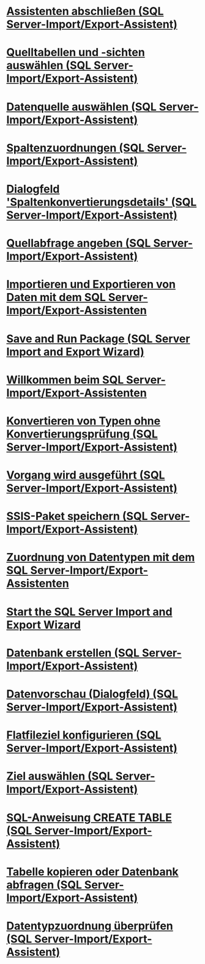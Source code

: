 # [Assistenten abschließen (SQL Server-Import/Export-Assistent)](complete-the-wizard-sql-server-import-and-export-wizard.md)
# [Quelltabellen und -sichten auswählen (SQL Server-Import/Export-Assistent)](select-source-tables-and-views-sql-server-import-and-export-wizard.md)
# [Datenquelle auswählen (SQL Server-Import/Export-Assistent)](choose-a-data-source-sql-server-import-and-export-wizard.md)
# [Spaltenzuordnungen (SQL Server-Import/Export-Assistent)](column-mappings-sql-server-import-and-export-wizard.md)
# [Dialogfeld 'Spaltenkonvertierungsdetails' (SQL Server-Import/Export-Assistent)](column-conversion-details-dialog-box-sql-server-import-and-export-wizard.md)
# [Quellabfrage angeben (SQL Server-Import/Export-Assistent)](provide-a-source-query-sql-server-import-and-export-wizard.md)
# [Importieren und Exportieren von Daten mit dem SQL Server-Import/Export-Assistenten](import-and-export-data-with-the-sql-server-import-and-export-wizard.md)
# [Save and Run Package (SQL Server Import and Export Wizard)](save-and-run-package-sql-server-import-and-export-wizard.md)
# [Willkommen beim SQL Server-Import/Export-Assistenten](welcome-to-sql-server-import-and-export-wizard.md)
# [Konvertieren von Typen ohne Konvertierungsprüfung (SQL Server-Import/Export-Assistent)](convert-types-without-conversion-checking-sql-server-import-and-export-wizard.md)
# [Vorgang wird ausgeführt (SQL Server-Import/Export-Assistent)](performing-operation-sql-server-import-and-export-wizard.md)
# [SSIS-Paket speichern (SQL Server-Import/Export-Assistent)](save-ssis-package-sql-server-import-and-export-wizard.md)
# [Zuordnung von Datentypen mit dem SQL Server-Import/Export-Assistenten](data-type-mapping-in-the-sql-server-import-and-export-wizard.md)
# [Start the SQL Server Import and Export Wizard](start-the-sql-server-import-and-export-wizard.md)
# [Datenbank erstellen (SQL Server-Import/Export-Assistent)](create-database-sql-server-import-and-export-wizard.md)
# [Datenvorschau (Dialogfeld) (SQL Server-Import/Export-Assistent)](preview-data-dialog-box-sql-server-import-and-export-wizard.md)
# [Flatfileziel konfigurieren (SQL Server-Import/Export-Assistent)](configure-flat-file-destination-sql-server-import-and-export-wizard.md)
# [Ziel auswählen (SQL Server-Import/Export-Assistent)](choose-a-destination-sql-server-import-and-export-wizard.md)
# [SQL-Anweisung CREATE TABLE (SQL Server-Import/Export-Assistent)](create-table-sql-statement-sql-server-import-and-export-wizard.md)
# [Tabelle kopieren oder Datenbank abfragen (SQL Server-Import/Export-Assistent)](specify-table-copy-or-query-sql-server-import-and-export-wizard.md)
# [Datentypzuordnung überprüfen (SQL Server-Import/Export-Assistent)](review-data-type-mapping-sql-server-import-and-export-wizard.md)
